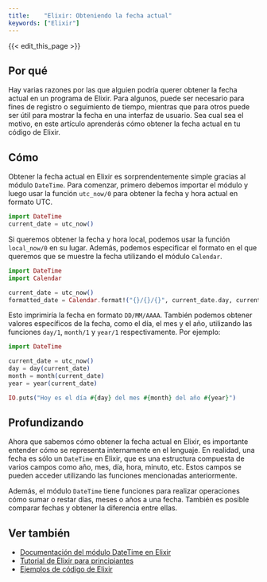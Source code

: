 ```yaml
---
title:    "Elixir: Obteniendo la fecha actual"
keywords: ["Elixir"]
---
```


{{< edit_this_page >}}

## Por qué

Hay varias razones por las que alguien podría querer obtener la fecha actual en un programa de Elixir. Para algunos, puede ser necesario para fines de registro o seguimiento de tiempo, mientras que para otros puede ser útil para mostrar la fecha en una interfaz de usuario. Sea cual sea el motivo, en este artículo aprenderás cómo obtener la fecha actual en tu código de Elixir.

## Cómo

Obtener la fecha actual en Elixir es sorprendentemente simple gracias al módulo `DateTime`. Para comenzar, primero debemos importar el módulo y luego usar la función `utc_now/0` para obtener la fecha y hora actual en formato UTC.

```Elixir
import DateTime
current_date = utc_now()
```

Si queremos obtener la fecha y hora local, podemos usar la función `local_now/0` en su lugar. Además, podemos especificar el formato en el que queremos que se muestre la fecha utilizando el módulo `Calendar`.

```Elixir
import DateTime
import Calendar

current_date = utc_now()
formatted_date = Calendar.format!("{}/{}/{}", current_date.day, current_date.month, current_date.year)
```

Esto imprimiría la fecha en formato `DD/MM/AAAA`. También podemos obtener valores específicos de la fecha, como el día, el mes y el año, utilizando las funciones `day/1`, `month/1` y `year/1` respectivamente. Por ejemplo:

```Elixir
import DateTime

current_date = utc_now()
day = day(current_date)
month = month(current_date)
year = year(current_date)

IO.puts("Hoy es el día #{day} del mes #{month} del año #{year}")
```

## Profundizando

Ahora que sabemos cómo obtener la fecha actual en Elixir, es importante entender cómo se representa internamente en el lenguaje. En realidad, una fecha es sólo un `DateTime` en Elixir, que es una estructura compuesta de varios campos como año, mes, día, hora, minuto, etc. Estos campos se pueden acceder utilizando las funciones mencionadas anteriormente.

Además, el módulo `DateTime` tiene funciones para realizar operaciones cómo sumar o restar días, meses o años a una fecha. También es posible comparar fechas y obtener la diferencia entre ellas.

## Ver también

- [Documentación del módulo DateTime en Elixir](https://hexdocs.pm/elixir/DateTime.html)
- [Tutorial de Elixir para principiantes](https://www.freecodecamp.org/news/a-gentle-introduction-to-elixir-for-rubyists/) 
- [Ejemplos de código de Elixir](https://github.com/elixir-lang/elixir)